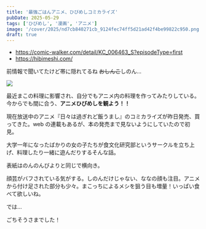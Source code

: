 ```yaml
---
title: '最強ごはんアニメ、ひびめしコミカライズ'
pubDate: 2025-05-29
tags: ['ひびめし', '漫画', 'アニメ']
image: '/cover/2025/nd7cb840271cb_9124fec74ff5d21ad42f4be99822c950.png'
draft: true
---
```


- https://comic-walker.com/detail/KC_006463_S?episodeType=first
- https://hibimeshi.com/

前情報で聞いてたけど帯に隠れてるね ~~おしんこ~~しのん…

![](https://pbs.twimg.com/media/GpOfXSQasAAhEfQ?format=jpg&name=large)

最近まこの料理に影響され、自分でもアニメ内の料理を作ってみたりしている。今からでも間に合う、**アニメひびめしを観よう！！**

現在放送中のアニメ『日々は過ぎれど飯うまし』のコミカライズが昨日発売、買ってきた。web の連載もあるが、本の発売まで見ないようにしていたので初見。

大学一年になったばかりの女の子たちが食文化研究部というサークルを立ち上げ、料理したり一緒に遊んだりするそんな話。

表紙はのんのんびよりと同じで横向き。

顔芸がバフされている気がする。しのんだけじゃない、ななの顔も注目。アニメから付け足された部分も少々。まこっちによるメシを狙う目も増量！いっぱい食べて欲しいね。  

では…

<div class="font-bold text-2xl text-center">ごちそうさまでした！</div>
